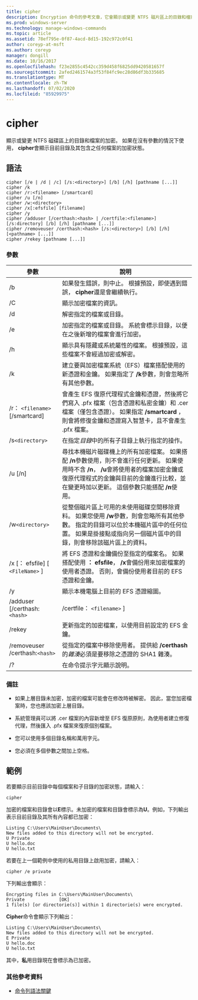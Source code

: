 ```yaml
---
title: cipher
description: Encryption 命令的參考文章，它會顯示或變更 NTFS 磁片區上的目錄和檔案的加密。
ms.prod: windows-server
ms.technology: manage-windows-commands
ms.topic: article
ms.assetid: 78ef795e-0f87-4acd-8d15-192c972c0f41
author: coreyp-at-msft
ms.author: coreyp
manager: dongill
ms.date: 10/16/2017
ms.openlocfilehash: f23e2855c4542cc359d458f6825dd9420581657f
ms.sourcegitcommit: 2afed2461574a3f53f84fc9ec28d86df3b335685
ms.translationtype: MT
ms.contentlocale: zh-TW
ms.lasthandoff: 07/02/2020
ms.locfileid: "85929975"
---
```

# <a name="cipher"></a>cipher

顯示或變更 NTFS 磁碟區上的目錄和檔案的加密。 如果在沒有參數的情況下使用， **cipher**會顯示目前目錄及其包含之任何檔案的加密狀態。

## <a name="syntax"></a>語法

```
cipher [/e | /d | /c] [/s:<directory>] [/b] [/h] [pathname [...]]
cipher /k
cipher /r:<filename> [/smartcard]
cipher /u [/n]
cipher /w:<directory>
cipher /x[:efsfile] [filename]
cipher /y
cipher /adduser [/certhash:<hash> | /certfile:<filename>] [/s:directory] [/b] [/h] [pathname [...]]
cipher /removeuser /certhash:<hash> [/s:<directory>] [/b] [/h] [<pathname> [...]]
cipher /rekey [pathname [...]]
```

### <a name="parameters"></a>參數

| 參數 | 說明 |
| ---------- | ----------- |
| /b | 如果發生錯誤，則中止。 根據預設，即使遇到錯誤， **cipher**還是會繼續執行。 |
| /C | 顯示加密檔案的資訊。 |
| /d | 解密指定的檔案或目錄。 |
| /e | 加密指定的檔案或目錄。 系統會標示目錄，以便在之後新增的檔案會進行加密。 |
| /h | 顯示具有隱藏或系統屬性的檔案。 根據預設，這些檔案不會經過加密或解密。 |
| /k | 建立要與加密檔案系統（EFS）檔案搭配使用的新憑證和金鑰。 如果指定了 **/k**參數，則會忽略所有其他參數。 |
| /r： `<filename>` [/smartcard] | 會產生 EFS 復原代理程式金鑰和憑證，然後將它們寫入 .pfx 檔案（包含憑證和私密金鑰）和 .cer 檔案（僅包含憑證）。 如果指定 **/smartcard** ，則會將修復金鑰和憑證寫入智慧卡，且不會產生 .pfx 檔案。 |
| /s`<directory>` | 在指定*目錄*中的所有子目錄上執行指定的操作。 |
| /u [/n] |  尋找本機磁片磁碟機上的所有加密檔案。 如果搭配 **/n**參數使用，則不會進行任何更新。 如果使用時不含 **/n**， **/u**會將使用者的檔案加密金鑰或復原代理程式的金鑰與目前的金鑰進行比較，並在變更時加以更新。 這個參數只能搭配 **/n**使用。 |
| /w`<directory>` | 從整個磁片區上可用的未使用磁碟空間移除資料。 如果您使用 **/w**參數，則會忽略所有其他參數。 指定的目錄可以位於本機磁片區中的任何位置。 如果是掛接點或指向另一個磁片區中的目錄，則會移除該磁片區上的資料。 |
| /x [： efsfile] [ `<FileName>` ] | 將 EFS 憑證和金鑰備份至指定的檔案名。 如果搭配使用 **： efsfile**， **/x**會備份用來加密檔案的使用者憑證。 否則，會備份使用者目前的 EFS 憑證和金鑰。 |
| /y | 顯示本機電腦上目前的 EFS 憑證縮圖。 |
| /adduser [/certhash:`<hash>` | /certfile： `<filename>` ] |
| /rekey | 更新指定的加密檔案，以使用目前設定的 EFS 金鑰。 |
| /removeuser /certhash:`<hash>` | 從指定的檔案中移除使用者。 提供給 **/certhash**的*雜湊*必須是要移除之憑證的 SHA1 雜湊。 |
| /? | 在命令提示字元顯示說明。 |

### <a name="remarks"></a>備註

- 如果上層目錄未加密，加密的檔案可能會在修改時被解密。 因此，當您加密檔案時，您也應該加密上層目錄。

- 系統管理員可以將 .cer 檔案的內容新增至 EFS 復原原則，為使用者建立修復代理，然後匯入 .pfx 檔案來復原個別檔案。

- 您可以使用多個目錄名稱和萬用字元。

- 您必須在多個參數之間加上空格。

## <a name="examples"></a>範例

若要顯示目前目錄中每個檔案和子目錄的加密狀態，請輸入：

```
cipher
```

加密的檔案和目錄會以**E**標示。未加密的檔案和目錄會標示為**U**。例如，下列輸出表示目前目錄及其所有內容都已加密：

```
Listing C:\Users\MainUser\Documents\
New files added to this directory will not be encrypted.
U Private
U hello.doc
U hello.txt
```

若要在上一個範例中使用的私用目錄上啟用加密，請輸入：

```
cipher /e private
```

下列輸出會顯示：

```
Encrypting files in C:\Users\MainUser\Documents\
Private             [OK]
1 file(s) [or directorie(s)] within 1 directorie(s) were encrypted.
```

**Cipher**命令會顯示下列輸出：

```
Listing C:\Users\MainUser\Documents\
New files added to this directory will not be encrypted.
E Private
U hello.doc
U hello.txt
```

其中，**私**用目錄現在會標示為已加密。

### <a name="additional-references"></a>其他參考資料

- [命令列語法關鍵](command-line-syntax-key.md)
